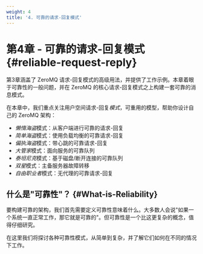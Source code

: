 ```yaml
---
weight: 4
title: '4. 可靠的请求-回复模式'
---
```


# 第4章 - 可靠的请求-回复模式 {#reliable-request-reply}

第3章涵盖了 ZeroMQ 请求-回复模式的高级用法，并提供了工作示例。本章着眼于可靠性的一般问题，并在 ZeroMQ 的核心请求-回复模式之上构建一套可靠的消息模式。

在本章中，我们重点关注用户空间请求-回复*模式*，可重用的模型，帮助你设计自己的 ZeroMQ 架构：

* *懒惰海盗*模式：从客户端进行可靠的请求-回复
* *简单海盗*模式：使用负载均衡的可靠请求-回复
* *偏执海盗*模式：带心跳的可靠请求-回复
* *大管家*模式：面向服务的可靠队列
* *泰坦尼克*模式：基于磁盘/断开连接的可靠队列
* *双星*模式：主备服务器故障转移
* *自由职业者*模式：无代理的可靠请求-回复

## 什么是"可靠性"？ {#What-is-Reliability}

要构建可靠的架构，我们首先需要定义可靠性意味着什么。大多数人会说"如果一个系统一直正常工作，那它就是可靠的"。但可靠性是一个比这更复杂的概念，值得仔细研究。

在这里我们将探讨各种可靠性模式，从简单到复杂，并了解它们如何在不同的情况下工作。
